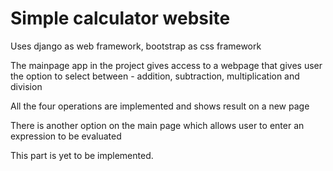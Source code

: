 # Simple calculator website

Uses django as web framework, bootstrap as css framework 

The mainpage app in the project gives access to a webpage that gives user the option to select between - addition, subtraction, multiplication and division

All the four operations are implemented and shows result on a new page

There is another option on the main page which allows user to enter an expression to be evaluated

This part is yet to be implemented.
